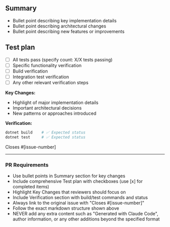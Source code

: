 ## Summary
- Bullet point describing key implementation details
- Bullet point describing architectural changes
- Bullet point describing new features or improvements

## Test plan
- [ ] All tests pass (specify count: X/X tests passing)
- [ ] Specific functionality verification
- [ ] Build verification
- [ ] Integration test verification
- [ ] Any other relevant verification steps

**Key Changes:**
- Highlight of major implementation details
- Important architectural decisions
- New patterns or approaches introduced

**Verification:**
```bash
dotnet build    # ✅ Expected status
dotnet test     # ✅ Expected status
```

Closes #[issue-number]

---

### PR Requirements
- Use bullet points in Summary section for key changes
- Include comprehensive Test plan with checkboxes (use [x] for completed items)
- Highlight Key Changes that reviewers should focus on
- Include Verification section with build/test commands and status
- Always link to the original issue with "Closes #[issue-number]"
- Follow the exact markdown structure shown above
- NEVER add any extra content such as "Generated with Claude Code", author information, or any other additions beyond the specified format